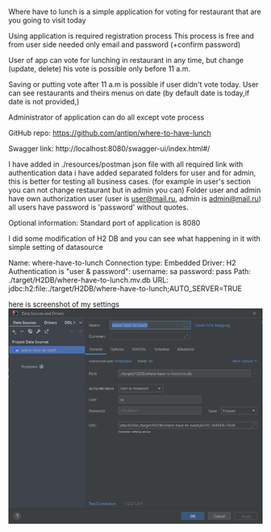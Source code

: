 Where have to lunch is a simple application for voting for restaurant that are you going to visit today

Using application is required registration process
This process is free and from user side needed only email and password (+confirm password)

User of app can vote for lunching in restaurant in any time,
but change (update, delete) his vote is possible only before 11 a.m.

Saving or putting vote after 11 a.m is possible if user didn't vote today.
User can see restaurants and theirs menus on date (by default date is today,if date is not provided,)

Administrator of application can do all except vote process

GitHub repo:
https://github.com/antipn/where-to-have-lunch


Swagger link:
http://localhost:8080/swagger-ui/index.html#/

I have added in ./resources/postman json file with all required link with authentication data
i have added separated folders for user and for admin, this is better for testing all business cases.
(for example in user's section you can not change restaurant but in admin you can)
Folder user and admin have own authorization user (user is user@mail.ru, admin is admin@mail.ru)
all users have password is 'password' without quotes.


Optional information:
Standard port of application is 8080

I did some modification of H2 DB and you can see what happening in it with simple setting
of datasource

Name: where-have-to-lunch
Connection type: Embedded
Driver: H2
Authentication is "user & password":
username: sa
password: pass
Path:
./target/H2DB/where-have-to-lunch.mv.db
URL:
jdbc:h2:file:./target/H2DB/where-have-to-lunch;AUTO_SERVER=TRUE

here is screenshot of my settings
![img.png](img.png)